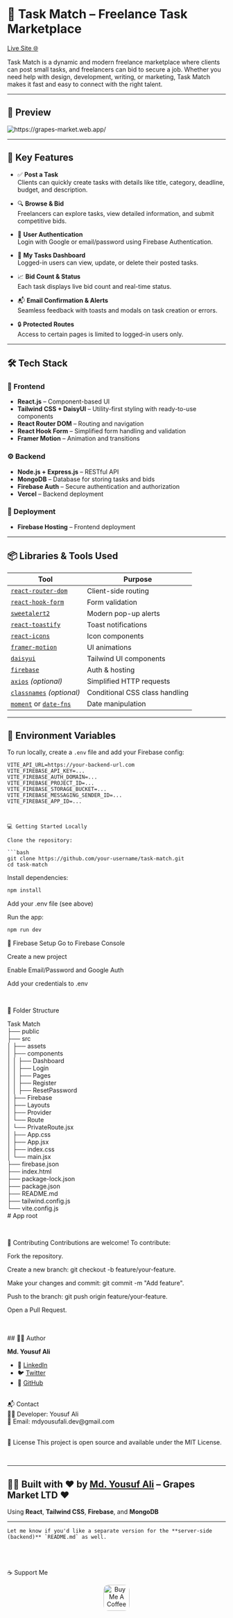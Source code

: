# 🍇 Task Match – Freelance Task Marketplace

[Live Site 🌐](https://grapes-market.web.app)

Task Match is a dynamic and modern freelance marketplace where clients can post small tasks, and freelancers can bid to secure a job. Whether you need help with design, development, writing, or marketing, Task Match makes it fast and easy to connect with the right talent.

---

## 📸 Preview

<img src="https://i.ibb.co/LzX2741k/grapes-market-web-app.jpg" alt="https://grapes-market.web.app/"  style="max-width: 100%;">

---

## 🌟 Key Features

- ✅ **Post a Task**  
  Clients can quickly create tasks with details like title, category, deadline, budget, and description.

- 🔍 **Browse & Bid**  
  Freelancers can explore tasks, view detailed information, and submit competitive bids.

- 👤 **User Authentication**  
  Login with Google or email/password using Firebase Authentication.

- 💼 **My Tasks Dashboard**  
  Logged-in users can view, update, or delete their posted tasks.

- 📈 **Bid Count & Status**  
  Each task displays live bid count and real-time status.

- 📬 **Email Confirmation & Alerts**  
  Seamless feedback with toasts and modals on task creation or errors.

- 🔒 **Protected Routes**  
  Access to certain pages is limited to logged-in users only.

---

## 🛠 Tech Stack

### 🔧 Frontend
- **React.js** – Component-based UI
- **Tailwind CSS + DaisyUI** – Utility-first styling with ready-to-use components
- **React Router DOM** – Routing and navigation
- **React Hook Form** – Simplified form handling and validation
- **Framer Motion** – Animation and transitions

### ⚙️ Backend
- **Node.js + Express.js** – RESTful API
- **MongoDB** – Database for storing tasks and bids
- **Firebase Auth** – Secure authentication and authorization
- **Vercel** – Backend deployment

### 🚀 Deployment
- **Firebase Hosting** – Frontend deployment

---

## 📦 Libraries & Tools Used

| Tool | Purpose |
|------|---------|
| [`react-router-dom`](https://www.npmjs.com/package/react-router-dom) | Client-side routing |
| [`react-hook-form`](https://www.npmjs.com/package/react-hook-form) | Form validation |
| [`sweetalert2`](https://www.npmjs.com/package/sweetalert2) | Modern pop-up alerts |
| [`react-toastify`](https://www.npmjs.com/package/react-toastify) | Toast notifications |
| [`react-icons`](https://www.npmjs.com/package/react-icons) | Icon components |
| [`framer-motion`](https://www.npmjs.com/package/framer-motion) | UI animations |
| [`daisyui`](https://www.npmjs.com/package/daisyui) | Tailwind UI components |
| [`firebase`](https://www.npmjs.com/package/firebase) | Auth & hosting |
| [`axios`](https://www.npmjs.com/package/axios) *(optional)* | Simplified HTTP requests |
| [`classnames`](https://www.npmjs.com/package/classnames) *(optional)* | Conditional CSS class handling |
| [`moment`](https://www.npmjs.com/package/moment) or [`date-fns`](https://www.npmjs.com/package/date-fns) | Date manipulation |

---

## 🔐 Environment Variables

To run locally, create a `.env` file and add your Firebase config:

```env
VITE_API_URL=https://your-backend-url.com
VITE_FIREBASE_API_KEY=...
VITE_FIREBASE_AUTH_DOMAIN=...
VITE_FIREBASE_PROJECT_ID=...
VITE_FIREBASE_STORAGE_BUCKET=...
VITE_FIREBASE_MESSAGING_SENDER_ID=...
VITE_FIREBASE_APP_ID=...



💻 Getting Started Locally

Clone the repository:

```bash
git clone https://github.com/your-username/task-match.git
cd task-match
```


Install dependencies:

```bash
npm install
```

Add your .env file (see above)


Run the app:

```bash
npm run dev
```

🔐 Firebase Setup
Go to Firebase Console

Create a new project

Enable Email/Password and Google Auth

Add your credentials to .env

<br/>

📁 Folder Structure

Task Match<br/>
├── public<br/>
├── src<br/>
│   ├── assets<br/>
│   ├── components<br/>
│   │   ├── Dashboard<br/>
│   │   ├── Login<br/>
│   │   ├── Pages<br/>
│   │   ├── Register<br/>
│   │   ├── ResetPassword<br/>
│   ├── Firebase<br/>
│   ├── Layouts<br/>
│   ├── Provider<br/>
│   └── Route<br/>
│       └── PrivateRoute.jsx<br/>
│   ├── App.css<br/>
│   ├── App.jsx<br/>
│   ├── index.css<br/>
│   └── main.jsx<br/>
├── firebase.json<br/>
├── index.html<br/>
├── package-lock.json<br/>
├── package.json<br/>
├── README.md<br/>
├── tailwind.config.js<br/>
└── vite.config.js<br/>
           # App root <br/>


<br/>


🤝 Contributing
Contributions are welcome! To contribute:

Fork the repository.

Create a new branch: git checkout -b feature/your-feature.

Make your changes and commit: git commit -m "Add feature".

Push to the branch: git push origin feature/your-feature.

Open a Pull Request.

<br/>
<br/>
## 🧑‍💻 Author

**Md. Yousuf Ali**

- 🔗 [LinkedIn](https://www.linkedin.com/in/yousufali156/)
- 🐦 [Twitter](https://twitter.com/mdyousufali001)
- 📂 [GitHub](https://github.com/yousufali156)

<br/>
📬 Contact <br/>
👨‍💻 Developer: Yousuf Ali <br/>
📧 Email: mdyousufali.dev@gmail.com <br/>

<br/>

📄 License
This project is open source and available under the MIT License.

<br/>

---

## 👨‍💻 Built with ❤️ by [Md. Yousuf Ali](https://www.linkedin.com/in/yousuf-ali-656744141/) – Grapes Market LTD ❤️  
Using **React**, **Tailwind CSS**, **Firebase**, and **MongoDB**

---
```
Let me know if you'd like a separate version for the **server-side (backend)** `README.md` as well.
```
<br/>
<br/>
<br/>
☕ Support Me
<p align="center"> <a href="https://www.buymeacoffee.com/yousufali156" target="_blank"> <img src="https://cdn.buymeacoffee.com/buttons/v2/default-yellow.png" alt="Buy Me A Coffee" height="60" style="border-radius:12px" /> </a> </p>
